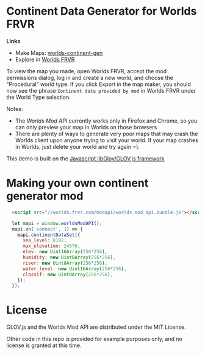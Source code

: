 Continent Data Generator for Worlds FRVR
========================================

**Links**
* Make Maps: [worlds-continent-gen](http://jimbly.github.io/worlds-continent-gen/)
* Explore in [Worlds FRVR](https://worlds.frvr.com/)

To view the map you made, open Worlds FRVR, accept the mod permissions dialog, log in and create a new world, and choose
the "Procedural" world type.  If you click Export in the map maker, you should now see
the phrase `Continent data provided by mod` in Worlds FRVR under the World Type selection.

Notes:
* The *Worlds Mod API* currently works only in Firefox and Chrome, so you can only preview your map in Worlds on those browsers
* There are plenty of ways to generate very poor maps that may crash the Worlds client upon anyone trying to visit your world.  If your map crashes in Worlds, just delete your world and try again =).

This demo is built on the [Javascript libGlov/GLOV.js framework](https://github.com/Jimbly/glovjs)

Making your own continent generator mod
=======================================

```html
  <script src="//worlds.frvr.com/modapi/worlds_mod_api.bundle.js"></script>
```
```javascript
  let mapi = window.worldsModAPI();
  mapi.on('connect', () => {
    mapi.continentDataSet({
      sea_level: 8192,
      max_elevation: 24576,
      elev: new Uint16Array(256*256),
      humidity: new Uint8Array(256*256),
      river: new Uint8Array(256*256),
      water_level: new Uint16Array(256*256),
      classif: new Uint8Array(256*256),
    });
  });

```

License
=======
GLOV.js and the Worlds Mod API are distributed under the MIT License.

Other code in this repo is provided for example purposes only, and no license is granted at this time.
